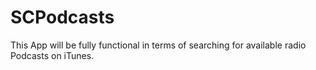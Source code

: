 # SCPodcasts
This App will be fully functional in terms of searching for available radio Podcasts on iTunes.
